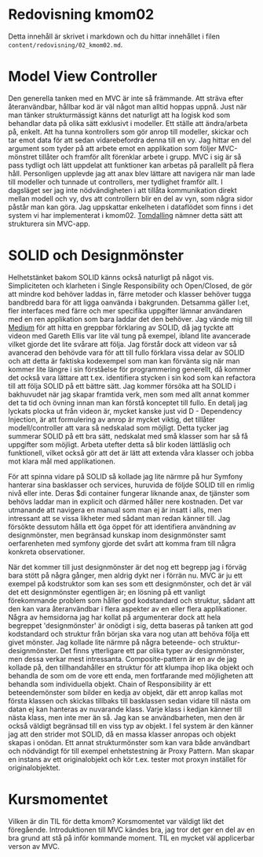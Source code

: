 ---
---
Redovisning kmom02
=========================

Detta innehåll är skrivet i markdown och du hittar innehållet i filen `content/redovisning/02_kmom02.md`.

Model View Controller
=====================
Den generella tanken med en MVC är inte så främmande. Att sträva efter återanvändbar, hållbar kod är väl något man alltid hoppas uppnå. Just när man tänker strukturmässigt känns det naturligt att ha logisk kod som behandlar data på olika sätt exklusivt i modeller. Ett ställe att ändra/arbeta på, enkelt. Att ha tunna kontrollers som gör anrop till modeller, skickar och tar emot data för att sedan vidarebefordra denna till en vy. Jag hittar en del argument som tyder på att arbete emot en applikation som följer MVC-mönstret tillåter och framför allt förenklar arbete i grupp. MVC i sig är så pass tydligt och lätt uppdelat att funktioner kan arbetas på parallellt på flera håll.
Personligen upplevde jag att anax blev lättare att navigera när man lade till modeller och tunnade ut controllers, mer tydlighet framför allt. I dagsläget ser jag inte nödvändigheten i att tillåta kommunikation direkt mellan modell och vy, dvs att controllern blir en del av vyn, som några sidor påstår man kan göra. Jag uppskattar enkelheten i dataflödet som finns i det system vi har implementerat i kmom02. [Tomdalling](https://www.tomdalling.com/blog/software-design/model-view-controller-explained/) nämner detta sätt att strukturera sin MVC-app.

SOLID och Designmönster
=======================
Helhetstänket bakom SOLID känns också naturligt på något vis. Simpliciteten och klarheten i Single Responsibility och Open/Closed, de gör att mindre kod behöver laddas in, färre metoder och klasser behöver tugga bandbredd bara för att ligga oanvända i bakgrunden. Detsamma gäller I:et, fler interfaces med färre och mer specifika uppgifter lämnar användaren med en ren applikation som bara laddar det den behöver. Jag vände mig till [Medium](https://medium.com/mindorks/solid-principles-explained-with-examples-79d1ce114ace) för att hitta en greppbar förklaring av SOLID, då jag tyckte att videon med Gareth Ellis var lite väl tung på exempel, ibland lite avancerade vilket gjorde det lite svårare att följa. Jag förstår dock att videon var så avancerad den behövde vara för att till fullo förklara vissa delar av SOLID och att detta är faktiska kodexempel som man kan förvänta sig när man kommer lite längre i sin förståelse för programmering generellt, då kommer det också vara lättare att t.ex. identifiera stycken i sin kod som kan refactora till att följa SOLID på ett bättre sätt. Jag kommer försöka att ha SOLID i bakhuvudet när jag skapar framtida verk, men som med allt annat kommer det ta tid och övning innan man kan förstå konceptet till fullo. En detalj jag lyckats plocka ut från videon är, mycket kanske just vid D - Dependency Injection, är att formulering av anrop är mycket viktig, det tillåter modell/controller att vara så nedskalad som möjligt. Detta tycker jag summerar SOLID på ett bra sätt, nedskalat med små klasser som har så få uppgifter som möjligt. Arbeta utefter detta så blir koden lättläslig och funktionell, vilket också gör att det är lätt att extenda våra klasser och jobba mot klara mål med applikationen.

För att spinna vidare på SOLID så kollade jag lite närmre på hur Symfony hanterar sina basklasser och services, huruvida de följde SOLID till en rimlig nivå eller inte. Deras $di container fungerar liknande anax, de tjänster som behövs laddar man in explicit och därmed håller nere kostnaden. Det var utmanande att navigera en manual som man ej är insatt i alls, men intressant att se vissa likheter med sådant man redan känner till. Jag försökte dessutom hålla ett öga öppet för att identifiera användning av designmönster, men begränsad kunskap inom designmönster samt oerfarenheten med symfony gjorde det svårt att komma fram till några konkreta observationer.

När det kommer till just designmönster är det nog ett begrepp jag i förväg bara stött på några gånger, men aldrig dykt ner i förrän nu. MVC är ju ett exempel på kodstruktor som kan ses som ett designmönster, och det är väl det ett designmönster egentligen är; en lösning på ett vanligt förekommande problem som håller god kodstandard och struktur, sådant att den kan vara återanvändbar i flera aspekter av en eller flera applikationer. Några av hemsidorna jag har kollat på argumenterar dock att hela begreppet 'designmönster' är onödigt i sig, detta baseras på tanken att god kodstandard och struktur från början ska vara nog utan att behöva följa ett givet mönster.
Jag kollade lite närmre på några beteende- och struktur-designmönster. Det finns ytterligare ett par olika typer av designmönster, men dessa verkar mest intressanta. Composite-pattern är en av de jag kollade på, den tillhandahåller en struktur för att klumpa ihop lika objekt och behandla de som om de vore ett enda, men fortfarande med möjligheten att behandla som individuella objekt.
Chain of Responsibility är ett beteendemönster som bilder en kedja av objekt, där ett anrop kallas mot första klassen och skickas tillbaks till basklassen sedan vidare till nästa om datan ej kan hanteras av nuvarande klass. Varje klass i kedjan känner till nästa klass, men inte mer än så. Jag kan se användbarheten, men den är också väldigt begränsad till en viss typ av objekt. I fel system är den känner jag att den strider mot SOLID, då en massa klasser anropas och objekt skapas i onödan.
Ett annat strukturmönster som kan vara både användbart och nödvändigt för till exempel enhetstestning är Proxy Pattern. Man skapar en instans av ett originalobjekt och kör t.ex. tester mot proxyn instället för originalobjektet.

Kursmomentet
============
Vilken är din TIL för detta kmom?
Korsmomentet var väldigt likt det föregående. Introduktionen till MVC kändes bra, jag tror det ger en del av en bra grund att stå på inför kommande moment.
TIL en mycket väl applicerbar verson av MVC.
